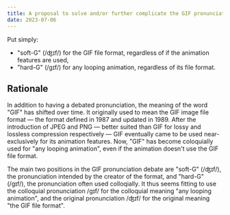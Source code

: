 ```yaml
---
title: A proposal to solve and/or further complicate the GIF pronunciation debate
date: 2023-07-06
---
```

Put simply:

* "soft-G" (/ʤɪf/) for the GIF file format, regardless of if the animation features are used,
* "hard-G" (/gɪf/) for any looping animation, regardless of its file format.

## Rationale

In addition to having a debated pronunciation, the meaning of the word "GIF" has shifted over time.
It originally used to mean the GIF image file format — the format defined in 1987 and updated in 1989. After the introduction of JPEG and PNG — better suited than GIF for lossy and lossless compression respectively — GIF eventually came to be used near-exclusively for its animation features. Now, "GIF" has become coloquially used for "any looping animation", even if the animation doesn't use the GIF file format.

The main two positions in the GIF pronunciation debate are "soft-G" (/ʤɪf/), the pronunciation intended by the creator of the format, and "hard-G" (/gɪf/), the pronunciation often used colloqially. It thus seems fitting to use the colloquial pronunciation /gɪf/ for the colloquial meaning "any looping animation", and the original pronunciation /ʤɪf/ for the original meaning "the GIF file format".
